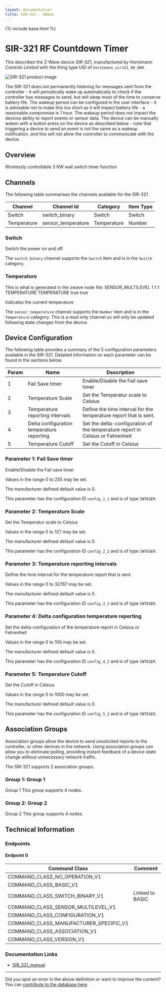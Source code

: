 ```yaml
---
layout: documentation
title: SIR-321 - ZWave
---
```


{% include base.html %}

# SIR-321 RF Countdown Timer
This describes the Z-Wave device *SIR-321*, manufactured by *Horstmann Controls Limited* with the thing type UID of ```horstmann_sir321_00_000```.

<img src="http://www.cd-jackson.com/zwave_device_uploads/313/313_default.png" alt="SIR-321 product image">


The SIR-321 does not permanently listening for messages sent from the controller - it will periodically wake up automatically to check if the controller has messages to send, but will sleep most of the time to conserve battery life. The wakeup period can be configured in the user interface - it is advisable not to make this too short as it will impact battery life - a reasonable compromise is 1 hour. The wakeup period does not impact the devices ability to report events or sensor data. The device can be manually woken with a button press on the device as described below - note that triggering a device to send an event is not the same as a wakeup notification, and this will not allow the controller to communicate with the device.

## Overview

Wirelessly controllable 3 KW wall switch timer function

## Channels

The following table summarises the channels available for the SIR-321

| Channel | Channel Id | Category | Item Type |
|---------|------------|----------|-----------|
| Switch | switch_binary | Switch | Switch | 
| Temperature | sensor_temperature | Temperature | Number | 

### Switch

Switch the power on and off

The ```switch_binary``` channel supports the ```Switch``` item and is in the ```Switch``` category.

### Temperature

 This is what is generated in the zwave node file: <commandClass>SENSOR\_MULTILEVEL</commandClass> <multiLevelSensorCommandClass> <version>1</version> <instances>1</instances> <versionSupported>1</versionSupported> <sensors> <entry> <multilevelSensorType>TEMPERATURE</multilevelSensorType> <multilevelSensor> <sensorType>TEMPERATURE</sensorType> <initialised>true</initialised> </multilevelSensor> </entry> </sensors> <isGetSupported>true</isGetSupported> </multiLevelSensorCommandClass>

Indicates the current temperature

The ```sensor_temperature``` channel supports the ```Number``` item and is in the ```Temperature``` category. This is a read only channel so will only be updated following state changes from the device.



## Device Configuration

The following table provides a summary of the 5 configuration parameters available in the SIR-321.
Detailed information on each parameter can be found in the sections below.

| Param | Name  | Description |
|-------|-------|-------------|
| 1 | Fail Save timer | Enable/Disable the Fail save timer |
| 2 | Temperature Scale | Set the Temperatur scale to Celsius |
| 3 | Temperature reporting intervals | Define the time interval for the temperature report that is sent. |
| 4 | Delta configuration temperature reporting | Set the delta-configuration of the temperature report in Celsius or Fahrenheit |
| 5 | Temperature Cutoff | Set the Cutoff in Celsius |

### Parameter 1: Fail Save timer

Enable/Disable the Fail save timer

Values in the range 0 to 255 may be set.

The manufacturer defined default value is 0.

This parameter has the configuration ID ```config_1_1``` and is of type ```INTEGER```.


### Parameter 2: Temperature Scale

Set the Temperatur scale to Celsius

Values in the range 0 to 127 may be set.

The manufacturer defined default value is 0.

This parameter has the configuration ID ```config_2_2``` and is of type ```INTEGER```.


### Parameter 3: Temperature reporting intervals

Define the time interval for the temperature report that is sent.

Values in the range 0 to 32767 may be set.

The manufacturer defined default value is 0.

This parameter has the configuration ID ```config_3_2``` and is of type ```INTEGER```.


### Parameter 4: Delta configuration temperature reporting

Set the delta-configuration of the temperature report in Celsius or Fahrenheit

Values in the range 0 to 100 may be set.

The manufacturer defined default value is 0.

This parameter has the configuration ID ```config_4_2``` and is of type ```INTEGER```.


### Parameter 5: Temperature Cutoff

Set the Cutoff in Celsius

Values in the range 0 to 1000 may be set.

The manufacturer defined default value is 0.

This parameter has the configuration ID ```config_5_2``` and is of type ```INTEGER```.


## Association Groups

Association groups allow the device to send unsolicited reports to the controller, or other devices in the network. Using association groups can allow you to eliminate polling, providing instant feedback of a device state change without unnecessary network traffic.

The SIR-321 supports 2 association groups.

### Group 1: Group 1

Group 1
This group supports 4 nodes.

### Group 2: Group 2

Group 2
This group supports 4 nodes.

## Technical Information

### Endpoints

#### Endpoint 0

| Command Class | Comment |
|---------------|---------|
| COMMAND_CLASS_NO_OPERATION_V1| |
| COMMAND_CLASS_BASIC_V1| |
| COMMAND_CLASS_SWITCH_BINARY_V1| Linked to BASIC|
| COMMAND_CLASS_SENSOR_MULTILEVEL_V1| |
| COMMAND_CLASS_CONFIGURATION_V1| |
| COMMAND_CLASS_MANUFACTURER_SPECIFIC_V1| |
| COMMAND_CLASS_ASSOCIATION_V1| |
| COMMAND_CLASS_VERSION_V1| |

### Documentation Links

* [SIR_321_manual](http://www.cd-jackson.com/zwave_device_uploads/313/SIR-321-manuals.pdf)

---

Did you spot an error in the above definition or want to improve the content?
You can [contribute to the database here](http://www.cd-jackson.com/index.php/zwave/zwave-device-database/zwave-device-list/devicesummary/313).
